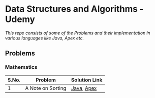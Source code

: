 # Data Structures and Algorithms - Udemy

_This repo consists of some of the Problems and their implementation in various languages like Java, Apex etc._

## Problems

### Mathematics

| S.No. | Problem                     | Solution Link                                                                                                        | 
| ----- | --------------------------- | -------------------------------------------------------------------------------------------------------------------- |
| 1     | A Note on Sorting           | [Java](), [Apex]()            																						 |